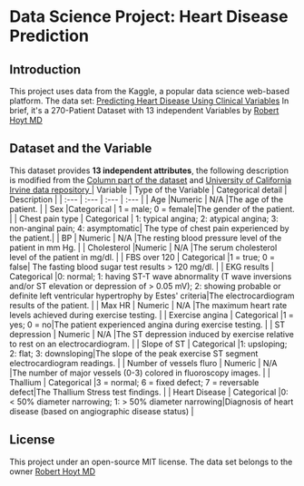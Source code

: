 # Data Science Project: Heart Disease Prediction

## Introduction
This project uses data from the Kaggle, a popular data science web-based platform.
The data set: [Predicting Heart Disease Using Clinical Variables](https://www.kaggle.com/datasets/thedevastator/predicting-heart-disease-risk-using-clinical-var)
In brief, it's a 270-Patient Dataset with 13 independent Variables by [Robert Hoyt MD](https://data.world/rhoyt)

## Dataset and the Variable
This dataset provides **13 independent attributes**, the following description is modified from the [Column part of the dataset](https://www.kaggle.com/datasets/thedevastator/predicting-heart-disease-risk-using-clinical-var/data)
and [University of California Irvine data repository ](https://archive.ics.uci.edu/ml/datasets/Heart+Disease)
| Variable      | Type of the Variable | Categorical detail  | Description |
| :---   | :---   | :---    | :---   |
| Age	|Numeric | N/A |The age of the patient. |
| Sex	|Categorical | 1 = male; 0 = female|The gender of the patient. |
| Chest pain type	| Categorical | 1: typical angina; 2: atypical angina; 3: non-anginal pain; 4: asymptomatic| The type of chest pain experienced by the patient.|
| BP	| Numeric | N/A |The resting blood pressure level of the patient in mm Hg. |
| Cholesterol	|Numeric | N/A |The serum cholesterol level of the patient in mg/dl. |
| FBS over 120	| Categorical |1 = true; 0 = false| The fasting blood sugar test results > 120 mg/dl. |
| EKG results	| Categorical |0: normal; 1: having ST-T wave abnormality (T wave inversions and/or ST elevation or depression of > 0.05 mV); 2: showing probable or definite left ventricular hypertrophy by Estes' criteria|The electrocardiogram results of the patient. |
| Max HR	| Numeric | N/A |The maximum heart rate levels achieved during exercise testing. |
| Exercise angina	| Categorical |1 = yes; 0 = no|The patient experienced angina during exercise testing. |
| ST depression	| Numeric | N/A |The ST depression induced by exercise relative to rest on an electrocardiogram. |
| Slope of ST	| Categorical |1: upsloping; 2: flat; 3: downsloping|The slope of the peak exercise ST segment electrocardiogram readings. |
| Number of vessels fluro  |  Numeric | N/A |The number of major vessels (0-3) colored in fluoroscopy images. |
| Thallium  | Categorical |3 = normal; 6 = fixed defect; 7 = reversable defect|The Thallium Stress test findings. |
| Heart Disease	| Categorical |0: < 50% diameter narrowing; 1: > 50% diameter narrowing|Diagnosis of heart disease (based on angiographic disease status) |

## License
This project under an open-source MIT license. The data set belongs to the owner [Robert Hoyt MD](https://data.world/rhoyt)
